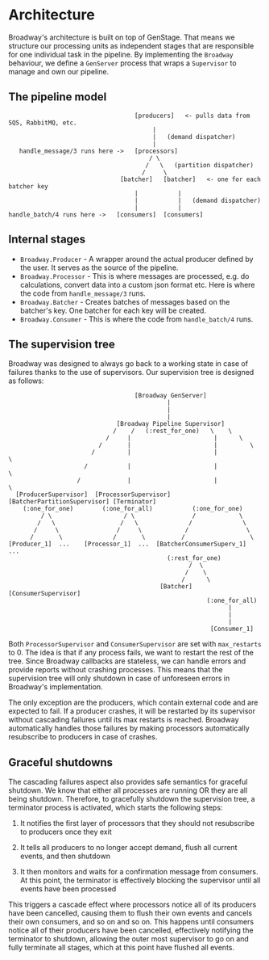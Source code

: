 # Architecture

Broadway's architecture is built on top of GenStage. That means we structure
our processing units as independent stages that are responsible for one
individual task in the pipeline. By implementing the `Broadway` behaviour,
we define a `GenServer` process that wraps a `Supervisor` to manage and
own our pipeline.

## The pipeline model

```asciidoc
                                   [producers]   <- pulls data from SQS, RabbitMQ, etc.
                                        |
                                        |   (demand dispatcher)
                                        |
   handle_message/3 runs here ->   [processors]
                                       / \
                                      /   \   (partition dispatcher)
                                     /     \
                               [batcher]   [batcher]   <- one for each batcher key
                                   |           |
                                   |           |   (demand dispatcher)
                                   |           |
handle_batch/4 runs here ->   [consumers]  [consumers]
```

## Internal stages

  * `Broadway.Producer` - A wrapper around the actual producer defined by
    the user. It serves as the source of the pipeline.
  * `Broadway.Processor` - This is where messages are processed, e.g. do
    calculations, convert data into a custom json format etc. Here is where
    the code from `handle_message/3` runs.
  * `Broadway.Batcher` - Creates batches of messages based on the
    batcher's key. One batcher for each key will be created.
  * `Broadway.Consumer` - This is where the code from `handle_batch/4` runs.

## The supervision tree

Broadway was designed to always go back to a working state in case
of failures thanks to the use of supervisors. Our supervision tree
is designed as follows:

```asciidoc
                                   [Broadway GenServer]
                                            |
                                            |
                                            |
                              [Broadway Pipeline Supervisor]
                             /    /   (:rest_for_one)   \    \
                           /     |                       |      \
                         /       |                       |         \
                       /         |                       |            \
                     /           |                       |               \
                   /             |                       |                  \
  [ProducerSupervisor]  [ProcessorSupervisor] [BatcherPartitionSupervisor] [Terminator]
    (:one_for_one)        (:one_for_all)           (:one_for_one)
         / \                    / \                /            \
        /   \                  /   \              /              \
       /     \                /     \            /                \
      /       \              /       \          /                  \
[Producer_1]  ...    [Processor_1]  ...  [BatcherConsumerSuperv_1]  ...
                                            (:rest_for_one)
                                                  /  \
                                                 /    \
                                                /      \
                                          [Batcher] [ConsumerSupervisor]
                                                       (:one_for_all)
                                                             |
                                                             |
                                                             |
                                                        [Consumer_1]
```


Both `ProcessorSupervisor` and `ConsumerSupervisor` are set with
`max_restarts` to 0. The idea is that if any process fails, we want
to restart the rest of the tree. Since Broadway callbacks are
stateless, we can handle errors and provide reports without crashing
processes. This means that the supervision tree will only shutdown
in case of unforeseen errors in Broadway's implementation.

The only exception are the producers, which contain external code
and are expected to fail. If a producer crashes, it will be restarted
by its supervisor without cascading failures until its max restarts
is reached. Broadway automatically handles those failures by making
processors automatically resubscribe to producers in case of crashes.

## Graceful shutdowns

The cascading failures aspect also provides safe semantics for graceful
shutdown. We know that either all processes are running OR they are all
being shutdown. Therefore, to gracefully shutdown the supervision tree,
a terminator process is activated, which starts the following steps:

  1. It notifies the first layer of processors that they should not
     resubscribe to producers once they exit

  2. It tells all producers to no longer accept demand, flush all
     current events, and then shutdown

  3. It then monitors and waits for a confirmation message from consumers.
     At this point, the terminator is effectively blocking the supervisor
     until all events have been processed

This triggers a cascade effect where processors notice all of its producers
have been cancelled, causing them to flush their own events and cancels their
own consumers, and so on and so on. This happens until consumers notice all
of their producers have been cancelled, effectively notifying the terminator
to shutdown, allowing the outer most supervisor to go on and fully terminate
all stages, which at this point have flushed all events.
